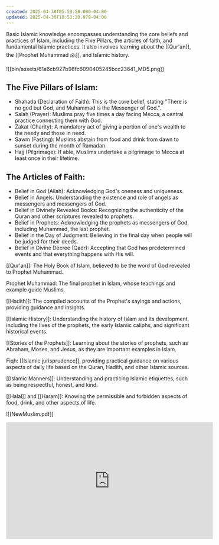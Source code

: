 ```yaml
---
created: 2025-04-30T05:59:58.000-04:00
updated: 2025-04-30T18:53:20.979-04:00
---
```


Basic Islamic knowledge encompasses understanding the core beliefs and practices of Islam, including the Five Pillars, the articles of faith, and fundamental Islamic practices. It also involves learning about the [[Qur'an]], the [[Prophet Muhammad ﷺ]], and Islamic history.

![[bin/assets/61a6cb927b98fc6090405245bcc23641_MD5.png]]

## The Five Pillars of Islam:

- Shahada (Declaration of Faith): This is the core belief, stating "There is no god but God, and Muhammad is the Messenger of God.".
- Salah (Prayer): Muslims pray five times a day facing Mecca, a central practice connecting them with God.
- Zakat (Charity): A mandatory act of giving a portion of one's wealth to the needy and those in need.
- Sawm (Fasting): Muslims abstain from food and drink from dawn to sunset during the month of Ramadan.
- Hajj (Pilgrimage): If able, Muslims undertake a pilgrimage to Mecca at least once in their lifetime.

## The Articles of Faith:

- Belief in God (Allah): Acknowledging God's oneness and uniqueness.
- Belief in Angels: Understanding the existence and role of angels as messengers and messengers of God.
- Belief in Divinely Revealed Books: Recognizing the authenticity of the Quran and other scriptures revealed to prophets.
- Belief in Prophets: Acknowledging the prophets as messengers of God, including Muhammad, the last prophet.
- Belief in the Day of Judgment: Believing in the final day when people will be judged for their deeds.
- Belief in Divine Decree (Qadr): Accepting that God has predetermined events and that everything happens with His will.

[[Qur'an]]: The Holy Book of Islam, believed to be the word of God revealed to Prophet Muhammad.

Prophet Muhammad: The final prophet in Islam, whose teachings and example guide Muslims.

[[Hadith]]: The compiled accounts of the Prophet's sayings and actions, providing guidance and insights.

[[Islamic History]]: Understanding the history of Islam and its development, including the lives of the prophets, the early Islamic caliphs, and significant historical events.

[[Stories of the Prophets]]: Learning about the stories of prophets, such as Abraham, Moses, and Jesus, as they are important examples in Islam.

Fiqh: [[Islamic jurisprudence]], providing practical guidance on various aspects of daily life based on the Quran, Hadith, and other Islamic sources.

[[Islamic Manners]]: Understanding and practicing Islamic etiquettes, such as being respectful, honest, and kind.

[[Halal]] and [[Haram]]: Knowing the permissible and forbidden aspects of food, drink, and other aspects of life.

![[NewMuslim.pdf]]

<iframe width="560" height="315" src="https://www.youtube.com/embed/608H_LIGCQ0?si=s43Kg3gmxdqiZcxt" title="YouTube video player" frameborder="0" allow="accelerometer; autoplay; clipboard-write; encrypted-media; gyroscope; picture-in-picture; web-share" referrerpolicy="strict-origin-when-cross-origin" allowfullscreen></iframe>